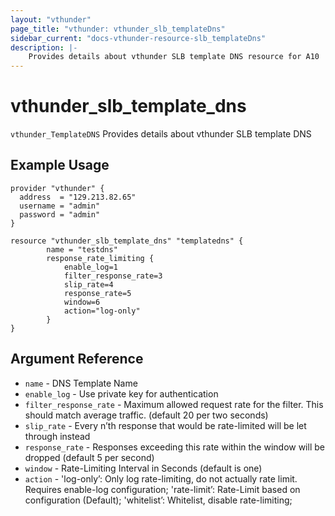```yaml
---
layout: "vthunder"
page_title: "vthunder: vthunder_slb_templateDns"
sidebar_current: "docs-vthunder-resource-slb_templateDns"
description: |-
    Provides details about vthunder SLB template DNS resource for A10
---
```


# vthunder\_slb\_template\_dns

`vthunder_TemplateDNS` Provides details about vthunder SLB template DNS
## Example Usage


```hcl
provider "vthunder" {
  address  = "129.213.82.65"
  username = "admin"
  password = "admin"
}

resource "vthunder_slb_template_dns" "templatedns" {
		name = "testdns"
        response_rate_limiting {
            enable_log=1
            filter_response_rate=3
            slip_rate=4
            response_rate=5
            window=6
            action="log-only"
        }
}
```

## Argument Reference

* `name` - DNS Template Name
* `enable_log` - Use private key for authentication
* `filter_response_rate` - Maximum allowed request rate for the filter. This should match average traffic. (default 20 per two seconds)
* `slip_rate` - Every n’th response that would be rate-limited will be let through instead
* `response_rate` - Responses exceeding this rate within the window will be dropped (default 5 per second)
* `window` - Rate-Limiting Interval in Seconds (default is one)
* `action` - 'log-only’: Only log rate-limiting, do not actually rate limit. Requires enable-log configuration; 'rate-limit’: Rate-Limit based on configuration (Default); 'whitelist’: Whitelist, disable rate-limiting;





